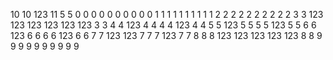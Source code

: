 10 10
123
11
5 5
   0   0   0   0   0   0   0   0   0   0
   1   1   1   1   1   1   1   1   1   1
   2   2   2   2   2   2   2   2   2   2
   3   3 123 123 123 123 123 123   3   3
   4   4 123   4   4   4   4 123   4   4
   5   5 123   5   5   5   5 123   5   5
   6   6 123   6   6   6   6 123   6   6
   7   7 123 123   7   7   7 123   7   7
   8   8   8 123 123 123 123 123   8   8
   9   9   9   9   9   9   9   9   9   9

